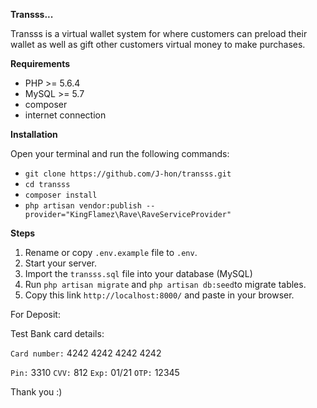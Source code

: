 <b>Transss...</b>

Transss is a virtual wallet system for where customers can preload their 
wallet as well as gift other customers virtual money to make 
purchases.

<b>Requirements</b>

- PHP >= 5.6.4
- MySQL >= 5.7
- composer
- internet connection

<b>Installation</b>

Open your terminal and run the following commands:

- `git clone https://github.com/J-hon/transss.git`
- `cd transss`
- `composer install`
- `php artisan vendor:publish --provider="KingFlamez\Rave\RaveServiceProvider"
`

<b>Steps</b>
1. Rename or copy `.env.example` file to `.env`.
2. Start your server.
3. Import the `transss.sql` file into your database (MySQL)
4. Run `php artisan migrate` and `php artisan db:seed`to migrate tables.
5. Copy this link `http://localhost:8000/` and paste in your browser.

For Deposit:

Test Bank card details: 

`Card number:` 4242 4242 4242 4242 

`Pin:` 3310 `CVV:` 812 `Exp:` 01/21 `OTP:` 12345 

Thank you :)
